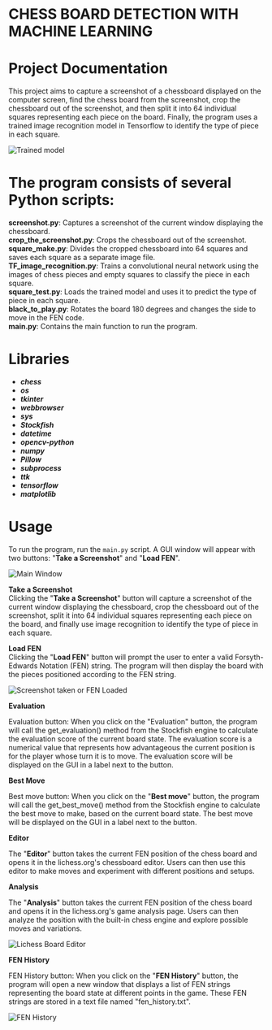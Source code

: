 # **CHESS BOARD DETECTION WITH MACHINE LEARNING**



 #   **Project Documentation**

This project aims to capture a screenshot of a chessboard displayed on the computer screen, find the chess board from the screenshot, crop the chessboard out of the screenshot, and then split it into 64 individual squares representing each piece on the board. Finally, the program uses a trained image recognition model in Tensorflow to identify the type of piece in each square.

![Trained model](https://i.imgur.com/1glnIh6.png)

# The program consists of several Python scripts:

**screenshot.py**: Captures a screenshot of the current window displaying the chessboard.   
**crop_the_screenshot.py**: Crops the chessboard out of the screenshot.   
**square_make.py**: Divides the cropped chessboard into 64 squares and saves each square as a separate image file.  
**TF_image_recognition.py**: Trains a convolutional neural network using the images of chess pieces and empty squares to classify the piece in each square.    
**square_test.py**: Loads the trained model and uses it to predict the type of piece in each square.  
**black_to_play.py**: Rotates the board 180 degrees and changes the side to move in the FEN code.  
**main.py**: Contains the main function to run the program.




# Libraries

- ***chess***    
 - ***os***    
- ***tkinter***   
- ***webbrowser***   
- ***sys***   
- ***Stockfish***  
- ***datetime***  
- ***opencv-python***  
- ***numpy***  
- ***Pillow***  
- ***subprocess***  
- ***ttk***  
- ***tensorflow*** 
- ***matplotlib***      

# Usage

To run the program, run the ```main.py``` script. A GUI window will appear with two buttons: "**Take a Screenshot**" and "**Load FEN**".

![Main Window](https://i.imgur.com/Hg6Drog.png)


**Take a Screenshot**   
Clicking the "**Take a Screenshot**" button will capture a screenshot of the current window displaying the chessboard, crop the chessboard out of the screenshot, split it into 64 individual squares representing each piece on the board, and finally use image recognition to identify the type of piece in each square.

**Load FEN**  
Clicking the "**Load FEN**" button will prompt the user to enter a valid Forsyth-Edwards Notation (FEN) string. The program will then display the board with the pieces positioned according to the FEN string.

![Screenshot taken or FEN Loaded](https://i.imgur.com/L8xTX0k.png)

**Evaluation**

Evaluation button: When you click on the "Evaluation" button, the program will call the get_evaluation() method from the Stockfish engine to calculate the evaluation score of the current board state. The evaluation score is a numerical value that represents how advantageous the current position is for the player whose turn it is to move. The evaluation score will be displayed on the GUI in a label next to the button.

**Best Move**

Best move button: When you click on the "**Best move**" button, the program will call the get_best_move() method from the Stockfish engine to calculate the best move to make, based on the current board state. The best move will be displayed on the GUI in a label next to the button.

**Editor** 

The "**Editor**" button takes the current FEN position of the chess board and opens it in the lichess.org's chessboard editor. Users can then use this editor to make moves and experiment with different positions and setups.

**Analysis**

The "**Analysis**" button takes the current FEN position of the chess board and opens it in the lichess.org's game analysis page. Users can then analyze the position with the built-in chess engine and explore possible moves and variations.

![Lichess Board Editor](https://i.imgur.com/gaPfb8V.png)

**FEN History** 

FEN History button: When you click on the "**FEN History**" button, the program will open a new window that displays a list of FEN strings representing the board state at different points in the game. These FEN strings are stored in a text file named "fen_history.txt".

![FEN History](https://i.imgur.com/Z3ebWHE.png)